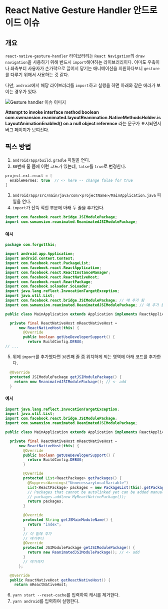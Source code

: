 # React Native Gesture Handler 안드로이드 이슈
## 개요
```react-native-gesture-handler``` 라이브러리는 ```React Navigation```의 ```draw navigation```을 사용하기 위해 반드시 ```import```해야하는 라이브러리이다. 아마도 우측이나 좌측부터 사용자가 손가락으로 끌어서 당기는 애니메이션을 지원하다보니 ```gesture```를 다루기 위해서 사용하는 것 같다.

다만, ```android```에서 해당 라이브러리를 ```import```하고 실행을 하면 아래와 같은 에러가 보이는 경우가 있다.

![Gesture handler 이슈 이미지](https://i.stack.imgur.com/mhWDJ.png)

**Attempt to invoke interface method boolean com.swmansion.reanimated.layoutReanimation.NativeMethodsHolder.isLayoutAnimationEnabled() on a null object reference** 라는 문구가 표시되면서 버그 페이지가 보여진다.
## 픽스 방법
1. ```android/app/build.gradle``` 파일을 연다.
2. ```80```번째 줄 쯤에 이런 코드가 있는데, ```false```를 ```true```로 변경한다.
```groovy
project.ext.react = [
  enableHermes: true  // <- here -- change false for true
]
```
3. ```android/app/src/main/java/com/<projectName>/MainApplication.java``` 파일을 연다.
4. ```import```가 잔뜩 적힌 부분에 아래 두 줄을 추가한다.
```java
import com.facebook.react.bridge.JSIModulePackage;
import com.swmansion.reanimated.ReanimatedJSIModulePackage;
```
  #### 예시
  ```java
  package com.forgotthis;

  import android.app.Application;
  import android.content.Context;
  import com.facebook.react.PackageList;
  import com.facebook.react.ReactApplication;
  import com.facebook.react.ReactInstanceManager;
  import com.facebook.react.ReactNativeHost;
  import com.facebook.react.ReactPackage;
  import com.facebook.soloader.SoLoader;
  import java.lang.reflect.InvocationTargetException;
  import java.util.List;
  import com.facebook.react.bridge.JSIModulePackage; // 얘 추가 됨
  import com.swmansion.reanimated.ReanimatedJSIModulePackage; // 얘 추가 됨

  public class MainApplication extends Application implements ReactApplication {

    private final ReactNativeHost mReactNativeHost =
        new ReactNativeHost(this) {
          @Override
          public boolean getUseDeveloperSupport() {
            return BuildConfig.DEBUG;
  // ...
  ```
5. 위에 ```import```를 추가했다면 ```38```번째 줄 쯤 위치하게 되는 영역에 아래 코드를 추가한다.
```java
  @Override 
  protected JSIModulePackage getJSIModulePackage() {
    return new ReanimatedJSIModulePackage(); // <- add
  }
```
#### 예시
```java
import java.lang.reflect.InvocationTargetException;
import java.util.List;
import com.facebook.react.bridge.JSIModulePackage;
import com.swmansion.reanimated.ReanimatedJSIModulePackage;

public class MainApplication extends Application implements ReactApplication {

  private final ReactNativeHost mReactNativeHost =
      new ReactNativeHost(this) {
        @Override
        public boolean getUseDeveloperSupport() {
          return BuildConfig.DEBUG;
        }

        @Override
        protected List<ReactPackage> getPackages() {
          @SuppressWarnings("UnnecessaryLocalVariable")
          List<ReactPackage> packages = new PackageList(this).getPackages();
          // Packages that cannot be autolinked yet can be added manually here, for example:
          // packages.add(new MyReactNativePackage());
          return packages;
        }

        @Override
        protected String getJSMainModuleName() {
          return "index";
        }
        // 이 밑에 추가
        // 여기부터
        @Override 
        protected JSIModulePackage getJSIModulePackage() {
          return new ReanimatedJSIModulePackage(); // <- add
        }
        // 여기까지
      };

  @Override
  public ReactNativeHost getReactNativeHost() {
    return mReactNativeHost;
```
6. ```yarn start --reset-cache```를 입력하여 캐시를 제거한다.
7. ```yarn android```를 입력하여 실행한다.